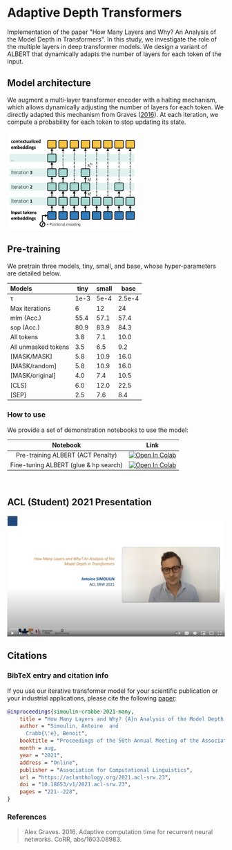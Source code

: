 # Adaptive Depth Transformers

Implementation of the paper "How Many Layers and Why? An Analysis of the Model Depth in Transformers". In this study, we investigate the role of the multiple layers in deep transformer models. We design a variant of ALBERT that  dynamically adapts the number of layers for each token of the input.

## Model architecture

We augment a multi-layer transformer encoder with a halting mechanism, which allows dynamically adjusting the number of layers for each token.
We directly adapted this mechanism from Graves ([2016](#graves-2016)). At each iteration, we compute a probability for each token to stop updating its state.

<img src="assets/model.png" width="300">

## Pre-training

We pretrain three models, tiny, small, and base, whose hyper-parameters are detailed below.

| Models  | tiny | small | base |
| :------------- | ------------- | ------------- | ------------- |
| &tau;  | 1e-3 | 5e-4  | 2.5e-4  |
| Max iterations  | 6  | 12  | 24  |
| mlm (Acc.)  |  55.4  |57.1 | 57.4 |
| sop (Acc.)  |  80.9 | 83.9 | 84.3 |
| All tokens  |  3.8 | 7.1 | 10.0 |
| All unmasked tokens  | 3.5 | 6.5 | 9.2 |
| [MASK/MASK]  | 5.8 | 10.9 | 16.0 |
| [MASK/random] | 5.8 | 10.9 | 16.0 |
| [MASK/original] | 4.0 | 7.4 | 10.5 |
| [CLS] | 6.0 | 12.0 | 22.5 |
| [SEP] | 2.5 | 7.6 | 8.4 |

### How to use

We provide a set of demonstration notebooks to use the model:

| Notebook | Link |
|:---:|---|
| Pre-training ALBERT (ACT Penalty) | [![Open In Colab](https://colab.research.google.com/assets/colab-badge.svg)](https://colab.research.google.com/github/AntoineSimoulin/adaptive-depth-transformers/blob/main/notebooks/Pre_training_ALBERT_(ACT_Penalty).ipynb) |
| Fine-tuning ALBERT (glue & hp search) | [![Open In Colab](https://colab.research.google.com/assets/colab-badge.svg)](https://colab.research.google.com/github/AntoineSimoulin/adaptive-depth-transformers/blob/main/notebooks/Fine_tuning_ALBERT_(glue_&_hp_search).ipynb) |
​

## ACL (Student) 2021 Presentation

[![ACL 2021 - How Many Layers and Why? An Analysis of the Model Depth in Transformers](assets/youtube.png)](https://www.youtube.com/watch?v=wLho6ZIAwrM&ab_channel=AntoineSIMOULIN "ACL 2021 - How Many Layers and Why? An Analysis of the Model Depth in Transformers")

## Citations

### BibTeX entry and citation info

If you use our iterative transformer model for your scientific publication or your industrial applications, please cite the following [paper](https://aclanthology.org/2021.acl-srw.23/):

```bibtex
@inproceedings{simoulin-crabbe-2021-many,
    title = "How Many Layers and Why? {A}n Analysis of the Model Depth in Transformers",
    author = "Simoulin, Antoine  and
      Crabb{\'e}, Benoit",
    booktitle = "Proceedings of the 59th Annual Meeting of the Association for Computational Linguistics and the 11th International Joint Conference on Natural Language Processing: Student Research Workshop",
    month = aug,
    year = "2021",
    address = "Online",
    publisher = "Association for Computational Linguistics",
    url = "https://aclanthology.org/2021.acl-srw.23",
    doi = "10.18653/v1/2021.acl-srw.23",
    pages = "221--228",
}
```

### References

><div id="graves-2016">Alex Graves. 2016. Adaptive computation time for recurrent neural networks. CoRR, abs/1603.08983.</div>
